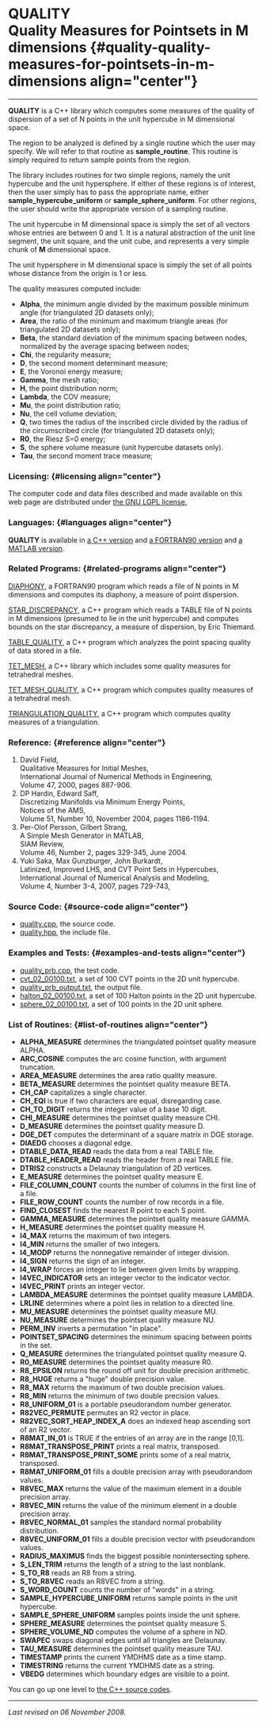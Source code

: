 QUALITY\
Quality Measures for Pointsets in M dimensions {#quality-quality-measures-for-pointsets-in-m-dimensions align="center"}
==============================================

------------------------------------------------------------------------

**QUALITY** is a C++ library which computes some measures of the quality
of dispersion of a set of N points in the unit hypercube in M
dimensional space.

The region to be analyzed is defined by a single routine which the user
may specify. We will refer to that routine as **sample\_routine**. This
routine is simply required to return sample points from the region.

The library includes routines for two simple regions, namely the unit
hypercube and the unit hypersphere. If either of these regions is of
interest, then the user simply has to pass the appropriate name, either
**sample\_hypercube\_uniform** or **sample\_sphere\_uniform**. For other
regions, the user should write the appropriate version of a sampling
routine.

The unit hypercube in M dimensional space is simply the set of all
vectors whose entries are between 0 and 1. It is a natural abstraction
of the unit line segment, the unit square, and the unit cube, and
represents a very simple chunk of **M** dimensional space.

The unit hypersphere in M dimensional space is simply the set of all
points whose distance from the origin is 1 or less.

The quality measures computed include:

-   **Alpha**, the minimum angle divided by the maximum possible minimum
    angle (for triangulated 2D datasets only);
-   **Area**, the ratio of the minimum and maximum triangle areas (for
    triangulated 2D datasets only);
-   **Beta**, the standard deviation of the minimum spacing between
    nodes, normalized by the average spacing between nodes;
-   **Chi**, the regularity measure;
-   **D**, the second moment determinant measure;
-   **E**, the Voronoi energy measure;
-   **Gamma**, the mesh ratio;
-   **H**, the point distribution norm;
-   **Lambda**, the COV measure;
-   **Mu**, the point distribution ratio;
-   **Nu**, the cell volume deviation;
-   **Q**, two times the radius of the inscribed circle divided by the
    radius of the circumscribed circle (for triangulated 2D datasets
    only);
-   **R0**, the Riesz S=0 energy;
-   **S**, the sphere volume measure (unit hypercube datasets only).
-   **Tau**, the second moment trace measure;

### Licensing: {#licensing align="center"}

The computer code and data files described and made available on this
web page are distributed under [the GNU LGPL
license.](../../txt/gnu_lgpl.txt)

### Languages: {#languages align="center"}

**QUALITY** is available in [a C++
version](../../master/quality/quality.md) and [a FORTRAN90
version](../../f_src/quality/quality.md) and [a MATLAB
version](../../m_src/quality/quality.md).

### Related Programs: {#related-programs align="center"}

[DIAPHONY](../../f_src/diaphony/diaphony.md), a FORTRAN90 program
which reads a file of N points in M dimensions and computes its
diaphony, a measure of point dispersion.

[STAR\_DISCREPANCY](../../master/star_discrepancy/star_discrepancy.md),
a C++ program which reads a TABLE file of N points in M dimensions
(presumed to lie in the unit hypercube) and computes bounds on the star
discrepancy, a measure of dispersion, by Eric Thiemard.

[TABLE\_QUALITY](../../master/table_quality/table_quality.md), a C++
program which analyzes the point spacing quality of data stored in a
file.

[TET\_MESH](../../master/tet_mesh/tet_mesh.md), a C++ library which
includes some quality measures for tetrahedral meshes.

[TET\_MESH\_QUALITY](../../master/tet_mesh_quality/tet_mesh_quality.md),
a C++ program which computes quality measures of a tetrahedral mesh.

[TRIANGULATION\_QUALITY](../../master/triangulation_quality/triangulation_quality.md),
a C++ program which computes quality measures of a triangulation.

### Reference: {#reference align="center"}

1.  David Field,\
    Qualitative Measures for Initial Meshes,\
    International Journal of Numerical Methods in Engineering,\
    Volume 47, 2000, pages 887-906.
2.  DP Hardin, Edward Saff,\
    Discretizing Manifolds via Minimum Energy Points,\
    Notices of the AMS,\
    Volume 51, Number 10, November 2004, pages 1186-1194.
3.  Per-Olof Persson, Gilbert Strang,\
    A Simple Mesh Generator in MATLAB,\
    SIAM Review,\
    Volume 46, Number 2, pages 329-345, June 2004.
4.  Yuki Saka, Max Gunzburger, John Burkardt,\
    Latinized, Improved LHS, and CVT Point Sets in Hypercubes,\
    International Journal of Numerical Analysis and Modeling,\
    Volume 4, Number 3-4, 2007, pages 729-743,

### Source Code: {#source-code align="center"}

-   [quality.cpp](quality.cpp), the source code.
-   [quality.hpp](quality.hpp), the include file.

### Examples and Tests: {#examples-and-tests align="center"}

-   [quality\_prb.cpp](quality_prb.cpp), the test code.
-   [cvt\_02\_00100.txt](cvt_02_00100.txt), a set of 100 CVT points in
    the 2D unit hypercube.
-   [quality\_prb\_output.txt](quality_prb_output.txt), the output file.
-   [halton\_02\_00100.txt](halton_02_00100.txt), a set of 100 Halton
    points in the 2D unit hypercube.
-   [sphere\_02\_00100.txt](sphere_02_00100.txt), a set of 100 points in
    the 2D unit sphere.

### List of Routines: {#list-of-routines align="center"}

-   **ALPHA\_MEASURE** determines the triangulated pointset quality
    measure ALPHA.
-   **ARC\_COSINE** computes the arc cosine function, with argument
    truncation.
-   **AREA\_MEASURE** determines the area ratio quality measure.
-   **BETA\_MEASURE** determines the pointset quality measure BETA.
-   **CH\_CAP** capitalizes a single character.
-   **CH\_EQI** is true if two characters are equal, disregarding case.
-   **CH\_TO\_DIGIT** returns the integer value of a base 10 digit.
-   **CHI\_MEASURE** determines the pointset quality measure CHI.
-   **D\_MEASURE** determines the pointset quality measure D.
-   **DGE\_DET** computes the determinant of a square matrix in DGE
    storage.
-   **DIAEDG** chooses a diagonal edge.
-   **DTABLE\_DATA\_READ** reads the data from a real TABLE file.
-   **DTABLE\_HEADER\_READ** reads the header from a real TABLE file.
-   **DTRIS2** constructs a Delaunay triangulation of 2D vertices.
-   **E\_MEASURE** determines the pointset quality measure E.
-   **FILE\_COLUMN\_COUNT** counts the number of columns in the first
    line of a file.
-   **FILE\_ROW\_COUNT** counts the number of row records in a file.
-   **FIND\_CLOSEST** finds the nearest R point to each S point.
-   **GAMMA\_MEASURE** determines the pointset quality measure GAMMA.
-   **H\_MEASURE** determines the pointset quality measure H.
-   **I4\_MAX** returns the maximum of two integers.
-   **I4\_MIN** returns the smaller of two integers.
-   **I4\_MODP** returns the nonnegative remainder of integer division.
-   **I4\_SIGN** returns the sign of an integer.
-   **I4\_WRAP** forces an integer to lie between given limits by
    wrapping.
-   **I4VEC\_INDICATOR** sets an integer vector to the indicator vector.
-   **I4VEC\_PRINT** prints an integer vector.
-   **LAMBDA\_MEASURE** determines the pointset quality measure LAMBDA.
-   **LRLINE** determines where a point lies in relation to a directed
    line.
-   **MU\_MEASURE** determines the pointset quality measure MU.
-   **NU\_MEASURE** determines the pointset quality measure NU.
-   **PERM\_INV** inverts a permutation "in place".
-   **POINTSET\_SPACING** determines the minimum spacing between points
    in the set.
-   **Q\_MEASURE** determines the triangulated pointset quality
    measure Q.
-   **R0\_MEASURE** determines the pointset quality measure R0.
-   **R8\_EPSILON** returns the round off unit for double precision
    arithmetic.
-   **R8\_HUGE** returns a "huge" double precision value.
-   **R8\_MAX** returns the maximum of two double precision values.
-   **R8\_MIN** returns the minimum of two double precision values.
-   **R8\_UNIFORM\_01** is a portable pseudorandom number generator.
-   **R82VEC\_PERMUTE** permutes an R2 vector in place.
-   **R82VEC\_SORT\_HEAP\_INDEX\_A** does an indexed heap ascending sort
    of an R2 vector.
-   **R8MAT\_IN\_01** is TRUE if the entries of an array are in the
    range \[0,1\].
-   **R8MAT\_TRANSPOSE\_PRINT** prints a real matrix, transposed.
-   **R8MAT\_TRANSPOSE\_PRINT\_SOME** prints some of a real matrix,
    transposed.
-   **R8MAT\_UNIFORM\_01** fills a double precision array with
    pseudorandom values.
-   **R8VEC\_MAX** returns the value of the maximum element in a double
    precision array.
-   **R8VEC\_MIN** returns the value of the minimum element in a double
    precision array.
-   **R8VEC\_NORMAL\_01** samples the standard normal probability
    distribution.
-   **R8VEC\_UNIFORM\_01** fills a double precision vector with
    pseudorandom values.
-   **RADIUS\_MAXIMUS** finds the biggest possible nonintersecting
    sphere.
-   **S\_LEN\_TRIM** returns the length of a string to the last
    nonblank.
-   **S\_TO\_R8** reads an R8 from a string.
-   **S\_TO\_R8VEC** reads an R8VEC from a string.
-   **S\_WORD\_COUNT** counts the number of "words" in a string.
-   **SAMPLE\_HYPERCUBE\_UNIFORM** returns sample points in the unit
    hypercube.
-   **SAMPLE\_SPHERE\_UNIFORM** samples points inside the unit sphere.
-   **SPHERE\_MEASURE** determines the pointset quality measure S.
-   **SPHERE\_VOLUME\_ND** computes the volume of a sphere in ND.
-   **SWAPEC** swaps diagonal edges until all triangles are Delaunay.
-   **TAU\_MEASURE** determines the pointset quality measure TAU.
-   **TIMESTAMP** prints the current YMDHMS date as a time stamp.
-   **TIMESTRING** returns the current YMDHMS date as a string.
-   **VBEDG** determines which boundary edges are visible to a point.

You can go up one level to [the C++ source codes](../cpp_src.md).

------------------------------------------------------------------------

*Last revised on 06 November 2008.*
